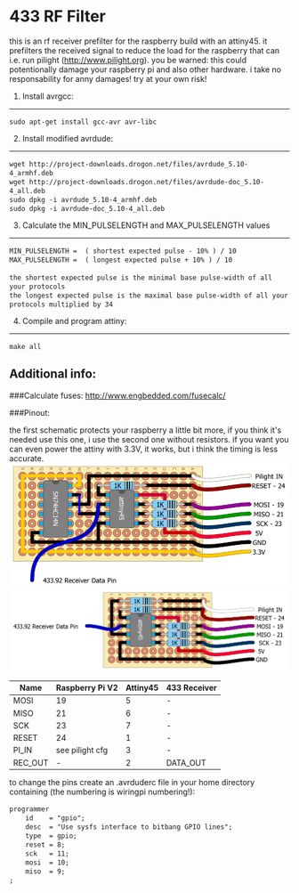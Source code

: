 433 RF Filter
=============

this is an rf receiver prefilter for the raspberry build with an attiny45. it prefilters the received signal to reduce the load for the raspberry that can i.e. run pilight (http://www.pilight.org).
you be warned: this could potentionally damage your raspberry pi and also other hardware. i take no responsability for anny damages! try at your own risk!

1. Install avrgcc:
------------------
	sudo apt-get install gcc-avr avr-libc

2. Install modified avrdude:
-------------------
	wget http://project-downloads.drogon.net/files/avrdude_5.10-4_armhf.deb
	wget http://project-downloads.drogon.net/files/avrdude-doc_5.10-4_all.deb
	sudo dpkg -i avrdude_5.10-4_armhf.deb
	sudo dpkg -i avrdude-doc_5.10-4_all.deb

3. Calculate the MIN_PULSELENGTH and MAX_PULSELENGTH values
-------------------
	MIN_PULSELENGTH =  ( shortest expected pulse - 10% ) / 10
	MAX_PULSELENGTH =  ( longest expected pulse + 10% ) / 10
	
	the shortest expected pulse is the minimal base pulse-width of all your protocols
	the longest expected pulse is the maximal base pulse-width of all your protocols multiplied by 34
	
4. Compile and program attiny:
------------------------------
	make all
	


Additional info:
----------------
###Calculate fuses:
	http://www.engbedded.com/fusecalc/

###Pinout:
	
the first schematic protects your raspberry a little bit more, if you think it's needed use this one, i use the second one without resistors. if you want you can even power the attiny with 3.3V, it works, but i think the timing is less accurate.
	![Schematic](schematic_git.png "Schematic")
	![Minimalistic schematic](schematic_minimal_git.png "Minimalistic schematic")

|  Name  | Raspberry Pi V2 | Attiny45 | 433 Receiver|
|--------|-----------------|----------|-------------|
|  MOSI  |       19        |    5     |      -      |
|  MISO  |       21        |    6     |      -      |
|  SCK   |       23        |    7     |      -      |
| RESET  |       24        |    1     |      -      |
| PI_IN  | see pilight cfg |    3     |      -      |
|REC_OUT |       -         |    2     |   DATA_OUT  |


to change the pins create an .avrduderc file in your home directory containing (the numbering is wiringpi numbering!):


	programmer
		id    = "gpio";
		desc  = "Use sysfs interface to bitbang GPIO lines";
		type  = gpio;
		reset = 8;
		sck   = 11;
		mosi  = 10;
		miso  = 9;
	;
